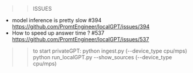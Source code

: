 >> ISSUES
* model inference is pretty slow #394
https://github.com/PromtEngineer/localGPT/issues/394
* How to speed up answer time ? #537
https://github.com/PromtEngineer/localGPT/issues/537

>> to start privateGPT:
python ingest.py (--device_type cpu/mps)
python run_localGPT.py --show_sources (--device_type cpu/mps)